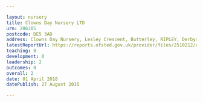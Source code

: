 ```yaml
---

layout: nursery
title: Clowns Day Nursery LTD
urn: 206305
postcode: DE5 3AD
address: Clowns Day Nursery, Lesley Crescent, Butterley, RIPLEY, Derbyshire, DE5 3AD
latestReportUrl: https://reports.ofsted.gov.uk/provider/files/2510212/urn/206305.pdf
teaching: 0
development: 0
leadership: 2
outcomes: 0
overall: 2
date: 01 April 2018 
datePublish: 27 August 2015

---
```

